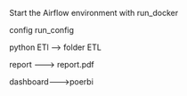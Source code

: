 Start the Airflow environment with run_docker

config run_config

python ETl --> folder ETL

report ---> report.pdf

dashboard--->poerbi
